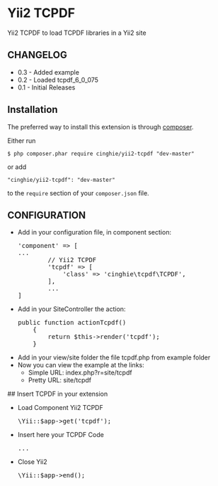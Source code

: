 Yii2 TCPDF
==========

Yii2 TCPDF to load TCPDF libraries in a Yii2 site

<h2>CHANGELOG</h2>

<ul>
  <li>0.3 - Added example</li>	
  <li>0.2 - Loaded tcpdf_6_0_075</li>
  <li>0.1 - Initial Releases</li>
</ul>

## Installation

The preferred way to install this extension is through [composer](http://getcomposer.org/download/).

Either run

```
$ php composer.phar require cinghie/yii2-tcpdf "dev-master"
```

or add

```
"cinghie/yii2-tcpdf": "dev-master"
```

to the ```require``` section of your `composer.json` file.

## CONFIGURATION

<ul>
	<li>Add in your configuration file, in component section:
		<pre>'component' => [ 
...
		// Yii2 TCPDF
		'tcpdf' => [
			'class' => 'cinghie\tcpdf\TCPDF',
		],
		...
]</pre>
	</li>
	<li>Add in your SiteController the action:
		<pre>public function actionTcpdf()
    {
		return $this->render('tcpdf');
	}</pre>
	</li>
	<li>Add in your view/site folder the file tcpdf.php from example folder</li>
	<li>Now you can view the example at the links: 
		<ul>
			<li>Simple URL: index.php?r=site/tcpdf</li>
			<li>Pretty URL: site/tcpdf</li>
		</ul>
	</li>
</ul>
## Insert TCPDF in your extension
<ul>
	<li>Load Component Yii2 TCPDF
		<pre>\Yii::$app->get('tcpdf');</pre></li>
	<li>Insert here your TCPDF Code 
		<pre>...</pre></li>
	<li>Close Yii2
		<pre>\Yii::$app->end();</pre></li>
</ul>